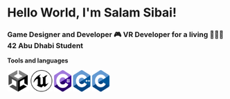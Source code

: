 # Hello World, I'm Salam Sibai!

### Game Designer and Developer 🎮 VR Developer for a living 👩🏻‍💻 42 Abu Dhabi Student 


**Tools and languages**

<img src = "/images/UNITY.png" width= "50" height= "50"> <img src = "/images/ue.png" width= "50" height= "50"> <img src = "/images/SEESHARP.png" width= "40" height= "50"> <img src = "/images/ISO_C++_Logo.svg.png" width= "40" height= "50"> <img src = "/images/C_Logo.png" width= "40" height= "50">

<!--
**SalamSibai/SalamSibai** is a ✨ _special_ ✨ repository because its `README.md` (this file) appears on your GitHub profile.

Here are some ideas to get you started:

- 🔭 I’m currently working on ...
- 🌱 I’m currently learning ...
- 👯 I’m looking to collaborate on ...
- 🤔 I’m looking for help with ...
- 💬 Ask me about ...
- 📫 How to reach me: ...
- 😄 Pronouns: ...
- ⚡ Fun fact: ...
-->
